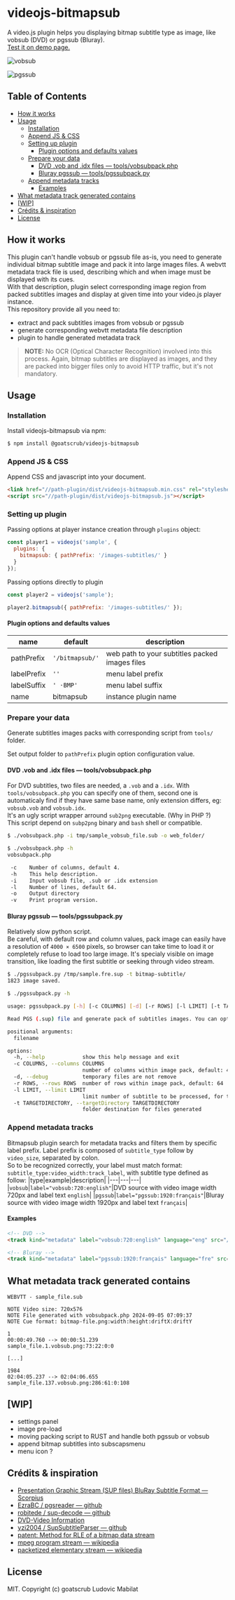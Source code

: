 # videojs-bitmapsub

A video.js plugin helps you displaying bitmap subtitle type as image, like vobsub (DVD) or pgssub (Bluray).  
[Test it on demo page.](https://goatscrub.github.io/videojs-bitmapsub/)

![vobsub](docs/samples/screenshot/vobsub.png)  
  
![pgssub](docs/samples/screenshot/pgssub.png)  

## Table of Contents

<!-- START doctoc generated TOC please keep comment here to allow auto update -->
<!-- DON'T EDIT THIS SECTION, INSTEAD RE-RUN doctoc TO UPDATE -->

- [How it works](#how-it-works)
- [Usage](#usage)
  - [Installation](#installation)
  - [Append JS & CSS](#append-js--css)
  - [Setting up plugin](#setting-up-plugin)
    - [Plugin options and defaults values](#plugin-options-and-defaults-values)
  - [Prepare your data](#prepare-your-data)
    - [DVD .vob and .idx files — tools/vobsubpack.php](#dvd-vob-and-idx-files--toolsvobsubpackphp)
    - [Bluray pgssub — tools/pgssubpack.py](#bluray-pgssub--toolspgssubpackpy)
  - [Append metadata tracks](#append-metadata-tracks)
    - [Examples](#examples)
- [What metadata track generated contains](#what-metadata-track-generated-contains)
- [[WIP]](#wip)
- [Crédits & inspiration](#cr%C3%A9dits--inspiration)
- [License](#license)

<!-- END doctoc generated TOC please keep comment here to allow auto update -->
## How it works
This plugin can't handle vobsub or pgssub file as-is, you need to generate individual bitmap subtitle image and pack it into large images files. A webvtt metadata track file is used, describing which and when image must be displayed with its cues.  
With that description, plugin select corresponding image region from packed subtitles images and display at given time into your video.js player instance.  
This repository provide all you need to:
- extract and pack subtitles images from vobsub or pgssub
- generate corresponding webvtt metadata file description
- plugin to handle generated metadata track

> __**NOTE:**__ No OCR (Optical Character Recognition) involved into this process. Again, bitmap subtitles are displayed as images, and they are packed into bigger files only to avoid HTTP traffic, but it's not mandatory.
## Usage
### Installation
Install videojs-bitmapsub via npm:
```sh
$ npm install @goatscrub/videojs-bitmapsub
```
### Append JS & CSS
Append CSS and javascript into your document.
```html
<link href="//path-plugin/dist/videojs-bitmapsub.min.css" rel="stylesheet" />
<script src="//path-plugin/dist/videojs-bitmapsub.js"></script>
```
### Setting up plugin
Passing options at player instance creation through `plugins` object:
```js
const player1 = videojs('sample', {
  plugins: {
    bitmapsub: { pathPrefix: '/images-subtitles/' }
  }
});
```
Passing options directly to plugin
```js
const player2 = videojs('sample');

player2.bitmapsub({ pathPrefix: '/images-subtitles/' });
```
#### Plugin options and defaults values

|name|default|description|
|----|---|---|
|pathPrefix|`'/bitmapsub/'`|web path to your subtitles packed images files|
|labelPrefix|`''`|menu label prefix|
|labelSuffix|`' ⋅BMP'`|menu label suffix|
|name|bitmapsub|instance plugin name|

### Prepare your data
Generate subtitles images packs with corresponding script from `tools/` folder.

Set output folder to `pathPrefix` plugin option configuration value.

#### DVD .vob and .idx files — tools/vobsubpack.php
For DVD subtitles, two files are needed, a `.vob` and a `.idx`. With `tools/vobsubpack.php` you can specify one of them, second one is automaticaly find if they have same base name, only extension differs, eg: `vobsub.vob` and `vobsub.idx`.  
It's an ugly script wrapper arround `sub2png` executable. (Why in PHP ?)  
This script depend on `subp2png` binary and `bash` shell or compatible.
```sh
$ ./vobsubpack.php -i tmp/sample_vobsub_file.sub -o web_folder/

$ ./vobsubpack.php -h
vobsubpack.php

 -c    Number of columns, default 4.
 -h    This help description.
 -i    Input vobsub file, .sub or .idx extension
 -l    Number of lines, default 64.
 -o    Output directory
 -v    Print program version.
```
#### Bluray pgssub — tools/pgssubpack.py
Relatively slow python script.  
Be careful, with default row and column values, pack image can easily have a resolution of `4000 × 6500` pixels, so browser can take time to load it or completely refuse to load too large image. It's specialy visible on image transition, like loading the first subtitle or seeking through video stream.
```sh
$ ./pgssubpack.py /tmp/sample.fre.sup -t bitmap-subtitle/
1823 image saved.

$ ./pgssubpack.py -h

usage: pgssubpack.py [-h] [-c COLUMNS] [-d] [-r ROWS] [-l LIMIT] [-t TARGETDIRECTORY] filename

Read PGS (.sup) file and generate pack of subtitles images. You can optionnaly define number of rows and columns.

positional arguments:
  filename

options:
  -h, --help            show this help message and exit
  -c COLUMNS, --columns COLUMNS
                        number of columns within image pack, default: 4
  -d, --debug           temporary files are not remove
  -r ROWS, --rows ROWS  number of rows within image pack, default: 64
  -l LIMIT, --limit LIMIT
                        limit number of subtitle to be processed, for tests purposes
  -t TARGETDIRECTORY, --targetDirectory TARGETDIRECTORY
                        folder destination for files generated
```
### Append metadata tracks
Bitmapsub plugin search for metadata tracks and filters them by specific label prefix. Label prefix is composed of `subtitle_type` follow by `video_size`, separated by colon.  
So to be recognized correctly, your label must match format: `subtitle_type:video_width:track_label`, with subtitle type defined as follow:
|type|example|description|
|---|---|---|
|`vobsub`|`label="vobsub:720:english"`|DVD source with video image width 720px and label text `english`|
|`pgssub`|`label="pgssub:1920:français"`|Bluray source with video image width 1920px and label text `français`|

#### Examples
```html
<!-- DVD -->
<track kind="metadata" label="vobsub:720:english" language="eng" src="/webvtt-path/file.eng.vtt" />

<!-- Bluray -->
<track kind="metadata" label="pgssub:1920:français" language="fre" src="/webvtt-path/file.fre.vtt" />
```

## What metadata track generated contains
```
WEBVTT - sample_file.sub

NOTE Video size: 720x576
NOTE File generated with vobsubpack.php 2024-09-05 07:09:37
NOTE Cue format: bitmap-file.png:width:height:driftX:driftY

1
00:00:49.760 --> 00:00:51.239
sample_file.1.vobsub.png:73:22:0:0

[...]

1984
02:04:05.237 --> 02:04:06.655
sample_file.137.vobsub.png:286:61:0:108
```
## [WIP]
- settings panel
- image pre-load
- moving packing script to RUST and handle both pgssub or vobsub
- append bitmap subtitles into subscapsmenu
- menu icon ?

## Crédits & inspiration
- [Presentation Graphic Stream (SUP files) BluRay Subtitle Format — Scorpius](https://blog.thescorpius.com/index.php/2017/07/15/presentation-graphic-stream-sup-files-bluray-subtitle-format/)
- [EzraBC / pgsreader — github](https://github.com/EzraBC/pgsreader)
- [robjtede / sup-decode — github](https://github.com/robjtede/sup-decode)
- [DVD-Video Information](https://dvd.sourceforge.net/dvdinfo/)
- [yzi2004 / SupSubtitleParser — github](https://github.com/yzi2004/SupSubtitleParser)
- [patent: Method for RLE of a bitmap data stream](https://patentimages.storage.googleapis.com/ab/c6/ed/195ad89b2b8f10/US7912305.pdf)
- [mpeg program stream — wikipedia](https://en.wikipedia.org/wiki/MPEG_program_stream)
- [packetized elementary stream — wikipedia](https://en.wikipedia.org/wiki/Packetized_elementary_stream)
## License

MIT. Copyright (c) goatscrub Ludovic Mabilat


[videojs]: http://videojs.com/
